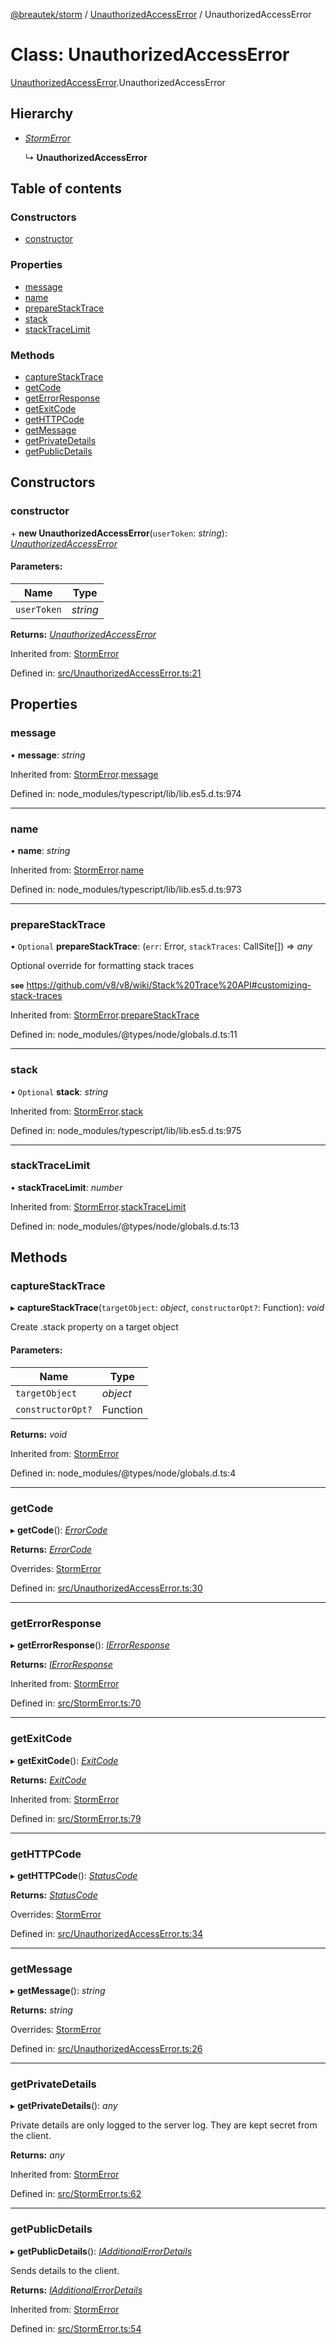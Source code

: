 [@breautek/storm](../README.md) / [UnauthorizedAccessError](../modules/unauthorizedaccesserror.md) / UnauthorizedAccessError

# Class: UnauthorizedAccessError

[UnauthorizedAccessError](../modules/unauthorizedaccesserror.md).UnauthorizedAccessError

## Hierarchy

* [*StormError*](stormerror.stormerror-1.md)

  ↳ **UnauthorizedAccessError**

## Table of contents

### Constructors

- [constructor](unauthorizedaccesserror.unauthorizedaccesserror-1.md#constructor)

### Properties

- [message](unauthorizedaccesserror.unauthorizedaccesserror-1.md#message)
- [name](unauthorizedaccesserror.unauthorizedaccesserror-1.md#name)
- [prepareStackTrace](unauthorizedaccesserror.unauthorizedaccesserror-1.md#preparestacktrace)
- [stack](unauthorizedaccesserror.unauthorizedaccesserror-1.md#stack)
- [stackTraceLimit](unauthorizedaccesserror.unauthorizedaccesserror-1.md#stacktracelimit)

### Methods

- [captureStackTrace](unauthorizedaccesserror.unauthorizedaccesserror-1.md#capturestacktrace)
- [getCode](unauthorizedaccesserror.unauthorizedaccesserror-1.md#getcode)
- [getErrorResponse](unauthorizedaccesserror.unauthorizedaccesserror-1.md#geterrorresponse)
- [getExitCode](unauthorizedaccesserror.unauthorizedaccesserror-1.md#getexitcode)
- [getHTTPCode](unauthorizedaccesserror.unauthorizedaccesserror-1.md#gethttpcode)
- [getMessage](unauthorizedaccesserror.unauthorizedaccesserror-1.md#getmessage)
- [getPrivateDetails](unauthorizedaccesserror.unauthorizedaccesserror-1.md#getprivatedetails)
- [getPublicDetails](unauthorizedaccesserror.unauthorizedaccesserror-1.md#getpublicdetails)

## Constructors

### constructor

\+ **new UnauthorizedAccessError**(`userToken`: *string*): [*UnauthorizedAccessError*](unauthorizedaccesserror.unauthorizedaccesserror-1.md)

#### Parameters:

Name | Type |
------ | ------ |
`userToken` | *string* |

**Returns:** [*UnauthorizedAccessError*](unauthorizedaccesserror.unauthorizedaccesserror-1.md)

Inherited from: [StormError](stormerror.stormerror-1.md)

Defined in: [src/UnauthorizedAccessError.ts:21](https://github.com/breautek/storm/blob/51bc6e5/src/UnauthorizedAccessError.ts#L21)

## Properties

### message

• **message**: *string*

Inherited from: [StormError](stormerror.stormerror-1.md).[message](stormerror.stormerror-1.md#message)

Defined in: node_modules/typescript/lib/lib.es5.d.ts:974

___

### name

• **name**: *string*

Inherited from: [StormError](stormerror.stormerror-1.md).[name](stormerror.stormerror-1.md#name)

Defined in: node_modules/typescript/lib/lib.es5.d.ts:973

___

### prepareStackTrace

• `Optional` **prepareStackTrace**: (`err`: Error, `stackTraces`: CallSite[]) => *any*

Optional override for formatting stack traces

**`see`** https://github.com/v8/v8/wiki/Stack%20Trace%20API#customizing-stack-traces

Inherited from: [StormError](stormerror.stormerror-1.md).[prepareStackTrace](stormerror.stormerror-1.md#preparestacktrace)

Defined in: node_modules/@types/node/globals.d.ts:11

___

### stack

• `Optional` **stack**: *string*

Inherited from: [StormError](stormerror.stormerror-1.md).[stack](stormerror.stormerror-1.md#stack)

Defined in: node_modules/typescript/lib/lib.es5.d.ts:975

___

### stackTraceLimit

• **stackTraceLimit**: *number*

Inherited from: [StormError](stormerror.stormerror-1.md).[stackTraceLimit](stormerror.stormerror-1.md#stacktracelimit)

Defined in: node_modules/@types/node/globals.d.ts:13

## Methods

### captureStackTrace

▸ **captureStackTrace**(`targetObject`: *object*, `constructorOpt?`: Function): *void*

Create .stack property on a target object

#### Parameters:

Name | Type |
------ | ------ |
`targetObject` | *object* |
`constructorOpt?` | Function |

**Returns:** *void*

Inherited from: [StormError](stormerror.stormerror-1.md)

Defined in: node_modules/@types/node/globals.d.ts:4

___

### getCode

▸ **getCode**(): [*ErrorCode*](../enums/errorcode.errorcode-1.md)

**Returns:** [*ErrorCode*](../enums/errorcode.errorcode-1.md)

Overrides: [StormError](stormerror.stormerror-1.md)

Defined in: [src/UnauthorizedAccessError.ts:30](https://github.com/breautek/storm/blob/51bc6e5/src/UnauthorizedAccessError.ts#L30)

___

### getErrorResponse

▸ **getErrorResponse**(): [*IErrorResponse*](../interfaces/stormerror.ierrorresponse.md)

**Returns:** [*IErrorResponse*](../interfaces/stormerror.ierrorresponse.md)

Inherited from: [StormError](stormerror.stormerror-1.md)

Defined in: [src/StormError.ts:70](https://github.com/breautek/storm/blob/51bc6e5/src/StormError.ts#L70)

___

### getExitCode

▸ **getExitCode**(): [*ExitCode*](../enums/exitcode.exitcode-1.md)

**Returns:** [*ExitCode*](../enums/exitcode.exitcode-1.md)

Inherited from: [StormError](stormerror.stormerror-1.md)

Defined in: [src/StormError.ts:79](https://github.com/breautek/storm/blob/51bc6e5/src/StormError.ts#L79)

___

### getHTTPCode

▸ **getHTTPCode**(): [*StatusCode*](../enums/statuscode.statuscode-1.md)

**Returns:** [*StatusCode*](../enums/statuscode.statuscode-1.md)

Overrides: [StormError](stormerror.stormerror-1.md)

Defined in: [src/UnauthorizedAccessError.ts:34](https://github.com/breautek/storm/blob/51bc6e5/src/UnauthorizedAccessError.ts#L34)

___

### getMessage

▸ **getMessage**(): *string*

**Returns:** *string*

Overrides: [StormError](stormerror.stormerror-1.md)

Defined in: [src/UnauthorizedAccessError.ts:26](https://github.com/breautek/storm/blob/51bc6e5/src/UnauthorizedAccessError.ts#L26)

___

### getPrivateDetails

▸ **getPrivateDetails**(): *any*

Private details are only logged to the server log.
They are kept secret from the client.

**Returns:** *any*

Inherited from: [StormError](stormerror.stormerror-1.md)

Defined in: [src/StormError.ts:62](https://github.com/breautek/storm/blob/51bc6e5/src/StormError.ts#L62)

___

### getPublicDetails

▸ **getPublicDetails**(): [*IAdditionalErrorDetails*](../interfaces/stormerror.iadditionalerrordetails.md)

Sends details to the client.

**Returns:** [*IAdditionalErrorDetails*](../interfaces/stormerror.iadditionalerrordetails.md)

Inherited from: [StormError](stormerror.stormerror-1.md)

Defined in: [src/StormError.ts:54](https://github.com/breautek/storm/blob/51bc6e5/src/StormError.ts#L54)
